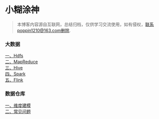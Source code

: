 # 小糊涂神

> 本博客内容源自互联网，总结归档，仅供学习交流使用，如有侵权，联系poppin1210@163.com删除.

### 大数据
[一、Hdfs](bigdata/Hdfs/)<br>
[二、MapReduce](bigdata/MapReduce/)<br>
[三、Hive](bigdata/Hive/)<br>
[四、Spark](bigdata/Spark/)<br>
[五、Flink](bigdata/Flink/)<br>
### 数据仓库
[一、维度建模](datawarehouse/dimmodel/)<br>
[二、常见问题](datawarehouse/dimdesign/)<br>
